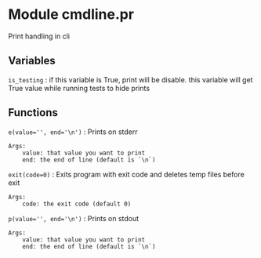 Module cmdline.pr
=================
Print handling in cli

Variables
---------

    
`is_testing`
:   if this variable is True, print will be disable. this variable will get True value while running tests to hide prints

Functions
---------

    
`e(value='', end='\n')`
:   Prints on stderr
    
    Args:
        value: that value you want to print
        end: the end of line (default is `\n`)

    
`exit(code=0)`
:   Exits program with exit code and deletes temp files before exit
    
    Args:
        code: the exit code (default 0)

    
`p(value='', end='\n')`
:   Prints on stdout
    
    Args:
        value: that value you want to print
        end: the end of line (default is `\n`)